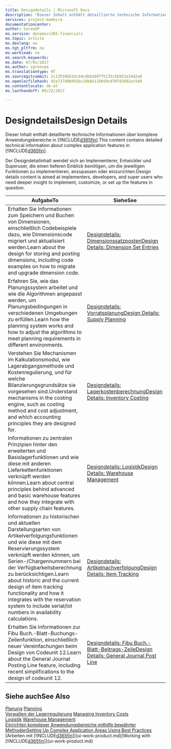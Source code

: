 ```yaml
---
title: Designdetails | Microsoft Docs
description: "Dieser Inhalt enthält detaillierte technische Informationen über komplexe Anwendungsbereiche in [!INCLUDE[d365fin](includes/d365fin_md.md)]."
services: project-madeira
documentationcenter: 
author: SorenGP
ms.service: dynamics365-financials
ms.topic: article
ms.devlang: na
ms.tgt_pltfrm: na
ms.workload: na
ms.search.keywords: 
ms.date: 07/01/2017
ms.author: sgroespe
ms.translationtype: HT
ms.sourcegitcommit: 2c13559bb3dc44cdb61697f5135c5b931e34d2a8
ms.openlocfilehash: 42a737d86d91bc2db6b118b50cd76fd3892ac5d9
ms.contentlocale: de-at
ms.lasthandoff: 09/22/2017

---
```

# <a name="design-details"></a><span data-ttu-id="3132a-103">Designdetails</span><span class="sxs-lookup"><span data-stu-id="3132a-103">Design Details</span></span>
<span data-ttu-id="3132a-104">Dieser Inhalt enthält detaillierte technische Informationen über komplexe Anwendungsbereiche in [!INCLUDE[d365fin](includes/d365fin_md.md)].</span><span class="sxs-lookup"><span data-stu-id="3132a-104">This content contains detailed technical information about complex application features in [!INCLUDE[d365fin](includes/d365fin_md.md)].</span></span>  

 <span data-ttu-id="3132a-105">Der Designdetailinhalt wendet sich an Implementierer, Entwickler und Superuser, die einen tieferen Einblick benötigen, um die jeweiligen Funktionen zu implementieren, anzupassen oder einzurichten.</span><span class="sxs-lookup"><span data-stu-id="3132a-105">Design details content is aimed at implementers, developers, and super users who need deeper insight to implement, customize, or set up the features in question.</span></span>  

|<span data-ttu-id="3132a-106">**Aufgabe**</span><span class="sxs-lookup"><span data-stu-id="3132a-106">**To**</span></span>|<span data-ttu-id="3132a-107">**Siehe**</span><span class="sxs-lookup"><span data-stu-id="3132a-107">**See**</span></span>|  
|------------|-------------|  
|<span data-ttu-id="3132a-108">Erhalten Sie Informationen zum Speichern und Buchen von Dimensionen, einschließlich Codebeispiele dazu, wie Dimensionscode migriert und aktualisiert werden.</span><span class="sxs-lookup"><span data-stu-id="3132a-108">Learn about the design for storing and posting dimensions, including code examples on how to migrate and upgrade dimension code.</span></span>|[<span data-ttu-id="3132a-109">Designdetails: Dimensionssatzposten</span><span class="sxs-lookup"><span data-stu-id="3132a-109">Design Details: Dimension Set Entries</span></span>](design-details-dimension-set-entries.md)|  
|<span data-ttu-id="3132a-110">Erfahren Sie, wie das Planungssystem arbeitet und wie die Algorithmen angepasst werden, um Planungsbedingungen in verschiedenen Umgebungen zu erfüllen.</span><span class="sxs-lookup"><span data-stu-id="3132a-110">Learn how the planning system works and how to adjust the algorithms to meet planning requirements in different environments.</span></span>|[<span data-ttu-id="3132a-111">Designdetails: Vorratsplanung</span><span class="sxs-lookup"><span data-stu-id="3132a-111">Design Details: Supply Planning</span></span>](design-details-supply-planning.md)|  
|<span data-ttu-id="3132a-112">Verstehen Sie Mechanismen im Kalkulationsmodul, wie Lagerabgangsmethode und Kostenregulierung, und für welche Bilanzierungsgrundsätze sie vorgesehen sind.</span><span class="sxs-lookup"><span data-stu-id="3132a-112">Understand mechanisms in the costing engine, such as costing method and cost adjustment, and which accounting principles they are designed for.</span></span>|[<span data-ttu-id="3132a-113">Designdetails: Lagerkostenberechnung</span><span class="sxs-lookup"><span data-stu-id="3132a-113">Design Details: Inventory Costing</span></span>](design-details-inventory-costing.md)|  
|<span data-ttu-id="3132a-114">Informationen zu zentralen Prinzipien hinter den erweiterten und Basislagerfunktionen und wie diese mit anderen Lieferkettenfunktionen verknüpft werden können.</span><span class="sxs-lookup"><span data-stu-id="3132a-114">Learn about central principles behind advanced and basic warehouse features and how they integrate with other supply chain features.</span></span>|[<span data-ttu-id="3132a-115">Designdetails: Logistik</span><span class="sxs-lookup"><span data-stu-id="3132a-115">Design Details: Warehouse Management</span></span>](design-details-warehouse-management.md)|  
|<span data-ttu-id="3132a-116">Informationen zu historischen und aktuellen Darstellungsarten von Artikelverfolgungsfunktionen und wie diese mit dem Reservierungssystem verknüpft werden können, um Serien-/Chargennummern bei der Verfügbarkeitsberechnung zu berücksichtigen.</span><span class="sxs-lookup"><span data-stu-id="3132a-116">Learn about historic and the current design of item tracking functionality and how it integrates with the reservation system to include serial/lot numbers in availability calculations.</span></span>|[<span data-ttu-id="3132a-117">Designdetails: Artikelnachverfolgung</span><span class="sxs-lookup"><span data-stu-id="3132a-117">Design Details: Item Tracking</span></span>](design-details-item-tracking.md)|  
|<span data-ttu-id="3132a-118">Erhalten Sie Informationen zur Fibu Buch.-Blatt-Buchungs-Zeilenfunktion, einschließlich neuer Vereinfachungen beim Design von Codeunit 12.</span><span class="sxs-lookup"><span data-stu-id="3132a-118">Learn about the General Journal Posting Line feature, including recent simplifications to the design of codeunit 12.</span></span>|[<span data-ttu-id="3132a-119">Designdetails: Fibu Buch.-Blatt-Beitrags-Zeile</span><span class="sxs-lookup"><span data-stu-id="3132a-119">Design Details: General Journal Post Line</span></span>](design-details-general-journal-post-line.md)|  

## <a name="see-also"></a><span data-ttu-id="3132a-120">Siehe auch</span><span class="sxs-lookup"><span data-stu-id="3132a-120">See Also</span></span>  
 <span data-ttu-id="3132a-121">[Planung](production-planning.md) </span><span class="sxs-lookup"><span data-stu-id="3132a-121">[Planning](production-planning.md) </span></span>  
 <span data-ttu-id="3132a-122">[Verwalten der Lagerregulierung](finance-manage-inventory-costs.md) </span><span class="sxs-lookup"><span data-stu-id="3132a-122">[Managing Inventory Costs](finance-manage-inventory-costs.md) </span></span>  
 <span data-ttu-id="3132a-123">[Logistik](warehouse-manage-warehouse.md) </span><span class="sxs-lookup"><span data-stu-id="3132a-123">[Warehouse Management](warehouse-manage-warehouse.md) </span></span>  
 [<span data-ttu-id="3132a-124">Einrichten komplexer Anwendungsbereiche mithilfe bewährter Methoden</span><span class="sxs-lookup"><span data-stu-id="3132a-124">Setting Up Complex Application Areas Using Best Practices</span></span>](set-up-complex-application-areas-using-best-practices.md)  
 <span data-ttu-id="3132a-125">[Arbeiten mit [!INCLUDE[d365fin](includes/d365fin_md.md)]](ui-work-product.md)</span><span class="sxs-lookup"><span data-stu-id="3132a-125">[Working with [!INCLUDE[d365fin](includes/d365fin_md.md)]](ui-work-product.md)</span></span>

